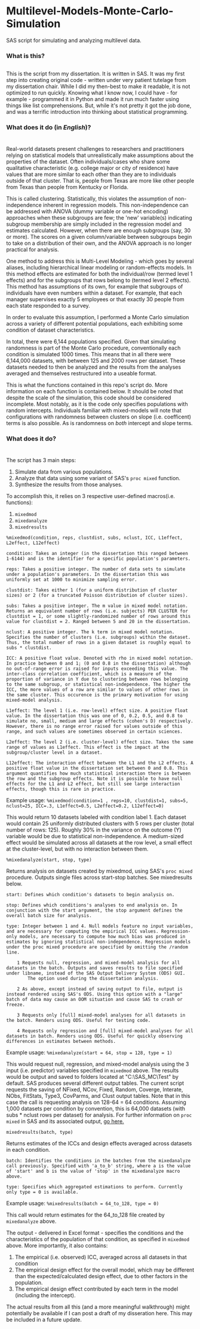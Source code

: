 # Multilevel-Models-Monte-Carlo-Simulation

SAS script for simulating and analyzing multilevel data.

### What is this?
##

This is the script from my dissertation. It is written in SAS. It was my first step into creating original code - written under very patient tutelage from my dissertation chair.
While I did my then-best to make it readable, it is not optimized to run quickly. Knowing what I know now, I could have - for example - programmed it in Python and made it run much faster using things like list comprehensions. 
But, while it's not pretty it got the job done, and was a terrific introduction into thinking about statistical programming.

### What does it do (in _English_)?
#

Real-world datasets present challenges to researchers and practitioners relying on statistical models that unrealistically make assumptions about the properties of the dataset. Often individuals/cases who share some qualitative characteristic (e.g. college major or city of residence) have values that are more similar to each other than they are to individuals outside of that cluster. That is, people from Texas are more like other people from Texas than people from Kentucky or Florida. 

This is called clustering. Statistically, this violates the assumption of non-independence inherent in regression models. This non-independence can be addressed with ANOVA (dummy variable or one-hot encoding) approaches when these subgroups are few; the 'new' variable(s) indicating subgroup membership are simply included in the regression model and estimates calculated. However, when there are enough subgroups (say, 30 or more). The scores on a given column/variable between subgroups begin to take on a distribution of their own, and the ANOVA approach is no longer practical for analysis.

One method to address this is Multi-Level Modeling - which goes by several aliases, including hierarchical linear modeling or random-effects models. In this method effects are estimated for both the individual/row (termed level 1 effects) and for the subgroups that rows belong to (termed level 2 effects). This method has assumptions of its own, for example that subgroups of individuals have even numbers within a dataset. For example, that each manager supervises exactly 5 employees or that exactly 30 people from each state responded to a survey.

In order to evaluate this assumption, I performed a Monte Carlo simulation across a variety of different potential populations, each exhibiting some condition of dataset characteristics.

In total, there were 6,144 populations specified. Given that simulating randomness is part of the Monte Carlo procedure, conventionally each condition is simulated 1000 times.
This means that in all there were 6,144,000 datasets, with between 125 and 2000 rows per dataset. These datasets needed to then be analyzed and the results from the analyses averaged and themselves restructured into a useable format.

This is what the functions contained in this repo's script do. More information on each function is contained below. It should be noted that despite the scale of the simulation, this code should be considered incomplete. Most notably, as it is the code only specifies populations with random intercepts. Individuals familiar with mixed-models will note that configurations with randomness between clusters on slope (i.e. coefficent) terms is also possible. As is randomness on _both_ intercept and slope terms.


### What does it do?
#
The script has 3 main steps:

1. Simulate data from various populations.
1. Analyze that data using some variant of SAS's `proc mixed` function.
1. Synthesize the results from those analyses.


To accomplish this, it relies on 3 respective user-defined macros(i.e. functions):

1. `mixedmod`
1. `mixedanalyze`
1. `mixedresults`

`%mixedmod(condition, reps, clustdist, subs, nclust, ICC, L1effect, L2effect, L12effect)`

	condition: Takes an integer (in the dissertation this ranged between 1-6144) and is the identifier for a specific population's parameters.

	reps: Takes a positive integer. The number of data sets to simulate under a population's parameters. In the dissertation this was uniformly set at 1000 to minimize sampling error.

	clustdist: Takes either 1 (for a uniform distribution of cluster sizes) or 2 (for a truncated Poisson distribution of cluster sizes).

	subs: Takes a positive integer. The m value in mixed model notation. Returns an equivalent number of rows (i.e. subjects) PER CLUSTER for clustdist = 1, or some slightly-randomized number of rows around this value for clustdist = 2. Ranged between 5 and 20 in the dissertation.

	nclust: A positive integer. The k term in mixed model notation. Specifies the number of clusters (i.e. subgroups) within the dataset. Thus, the total number of rows in a given dataset is roughly equal to subs * clustdist.

	ICC: A positive float value. Denoted with rho in mixed model notation. In practice between 0 and 1; (0 and 0.8 in the dissertation) although no out-of-range error is raised for inputs exceeding this value. The inter-class correlation coefficient, which is a measure of the proportion of variance in Y due to clustering between rows belonging to the same subgroup, or statistical non-independence. The higher the ICC, the more values of a row are similar to values of other rows in the same cluster. This occurence is the primary motivation for using mixed-model analysis.

	L1effect: The level 1 (i.e. row-level) effect size. A positive float value. In the dissertation this was one of 0, 0.2, 0.5, and 0.8 to simulate no, small, medium and large effects (cohen's D) respectively. However, there is no range error raised for values outside of this range, and such values are sometimes observed in certain sciences.

	L2effect: The level 2 (i.e. cluster-level) effect size. Takes the same range of values as L1effect. This effect is the impact at the subgroup/cluster level in a dataset.
	
	L12effect: The interaction effect between the L1 and the L2 effects. A positive float value in the dissertation set between 0 and 0.8. This argument quantifies how much statistical interaction there is between the row and the subgroup effects. Note it is possible to have null effects for the L1 and L2 effect, but still see large interaction effects, though this is rare in practice.

Example usage: `%mixedmod(condition=1 , reps=10, clustdist=1, subs=5, nclust=25, ICC=.3, L1effect=0.5, L2effect=0.2, L12effect=0)`

This would return 10 datasets labeled with condition label 1. Each dataset would contain 25 uniformly distributed clusters with 5 rows per cluster (total number of rows: 125). 
Roughly 30% in the variance on the outcome (Y) variable would be due to statistical non-independence. A medium-sized effect would be simulated across all datasets at the row level, a small effect at the cluster-level, but with no interaction between them.  

`%mixedanalyze(start, stop, type)`

Returns analysis on datasets created by mixedmod, using SAS's `proc mixed` procedure. Outputs single files across start-stop batches. See mixedresults below.

	start: Defines which condition's datasets to begin analysis on.

	stop: Defines which conditions's analyses to end analysis on. In conjunction with the start argument, the stop argument defines the overall batch size for analysis.

	type: Integer between 1 and 4. Null models feature no input variables, and are necessary for computing the empirical ICC values. Regression-only models, are necessary to compute how much bias was produced in estimates by ignoring statistical non-independence. Regression models under the proc mixed procedure are specified by omitting the /random line.

		1 Requests null, regression, and mixed-model analysis for all datasets in the batch. Outputs and saves results to file specified under libname, instead of the SAS Output Delivery System (ODS) GUI. 
			The option used during the dissertation analysis.

		2 As above, except instead of saving output to file, output is instead rendered using SAS's ODS. Using this option with a "large" batch of data may cause an OOM situation and cause SAS to crash or freeze.

		3 Requests only [full] mixed-model analyses for all datasets in the batch. Renders using ODS. Useful for testing code.

		4 Requests only regression and [full] mixed-model analyses for all datasets in batch. Renders using ODS. Useful for quickly observing differences in estimates between methods.

Example usage: `%mixedanalyze(start = 64, stop = 128, type = 1)`

This would request null, regression, and mixed-model analysis using the 3 input (i.e. predictor) variables specified in `mixedmod` above. The results would be output and saved to folders located at "C:\SAS_MC\Test\" by default. SAS produces several different output tables. The current script requests the saving of NFixed, NCov, Fixed, Random, Coverge, Interate, NObs, FitStats, Type3, CovParms, and Clust output tables.
Note that in this case the call is requesting analysis on 128-64 = 64 conditions. Assuming 1,000 datasets per condition by convention, this is 64,000 datasets (with subs * nclust rows per dataset) for analysis.
For further information on `proc mixed` in SAS and its associated output, [go here.](http://support.sas.com/documentation/cdl/en/statug/66859/HTML/default/viewer.htm#statug_mixed_overview.htm)

`mixedresults(batch, type)`

Returns estimates of the ICCs and design effects averaged across datasets in each condition. 

	batch: Identifies the conditions in the batches from the mixedanalyze call previously. Specified with 'a_to_b' string, where a is the value of 'start' and b is the value of 'stop' in the mixedanalyze macro above.

	type: Specifies which aggregated estimations to perform. Currently only type = 0 is available.

Example usage: `%mixedresults(batch = 64_to_128, type = 0)`

This call would return estimates for the 64_to_128 file created by `mixedanalyze` above.

The output - delivered in Excel format - specifies the conditions and the characteristics of the population of that condition, as specified in `mixedmod` above. 
More importantly, it also contains:
1. The empirical (i.e. observed) ICC, averaged across all datasets in that condition  
1. The empirical design effect for the overall model, which may be different than the expected/calculated design effect, due to other factors in the population.
1. The empirical design effect contributed by each term in the model (including the intercept). 

The actual results from all this (and a more meaningful walkthrough) might potentially be available if I can post a draft of my disseration here. This may be included in a future update.
